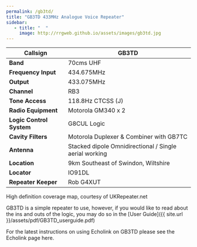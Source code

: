 ```yaml
---
permalink: /gb3td/
title: "GB3TD 433MHz Analogue Voice Repeater"
sidebar:
   - title: "  "
     image: http://rrgweb.github.io/assets/images/gb3td.jpg
---
```

|**Callsign**|**GB3TD**|
|---|---|
|**Band**|70cms UHF|
|**Frequency	Input**| 434.675MHz|
|**Output**| 433.075MHz|
|**Channel**|	RB3|
|**Tone Access**|	118.8Hz CTCSS (J)|
|**Radio Equipment**| Motorola GM340 x 2|
|**Logic Control System**|G8CUL Logic|
|**Cavity Filters**|Motorola Duplexer & Combiner with GB7TC|
|**Antenna**|Stacked dipole Omnidirectional / Single aerial working|
|**Location**|9km Southeast of Swindon, Wiltshire|
|**Locator**|	IO91DL|
|**Repeater Keeper**|Rob G4XUT|


High definition coverage map, courtesy of UKRepeater.net

GB3TD is a simple repeater to use, however, if you would like to read about the ins and outs of the logic, you may do so in the [User Guide]({{ site.url }}/assets/pdf/GB3TD_userguide.pdf)

For the latest instructions on using Echolink on GB3TD please see the Echolink page here.
